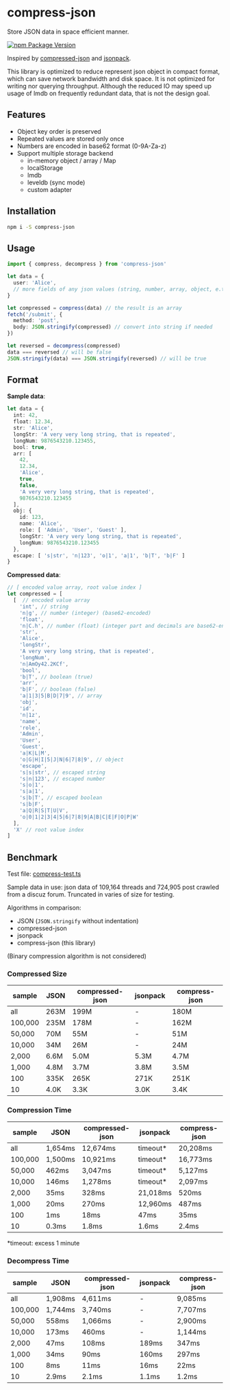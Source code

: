 # compress-json

Store JSON data in space efficient manner.

[![npm Package Version](https://img.shields.io/npm/v/compress-json.svg?maxAge=2592000)](https://www.npmjs.com/package/compress-json)

Inspired by [compressed-json](https://github.com/okunishinishi/node-compressed-json) and [jsonpack](https://github.com/rgcl/jsonpack).

This library is optimized to reduce represent json object in compact format, which can save network bandwidth and disk space.
It is not optimized for writing nor querying throughput.
Although the reduced IO may speed up usage of lmdb on frequently redundant data, that is not the design goal.

## Features
- Object key order is preserved
- Repeated values are stored only once
- Numbers are encoded in base62 format (0-9A-Za-z)
- Support multiple storage backend
    - in-memory object / array / Map
    - localStorage
    - lmdb
    - leveldb (sync mode)
    - custom adapter

## Installation
```bash
npm i -S compress-json
```

## Usage
```typescript
import { compress, decompress } from 'compress-json'

let data = { 
  user: 'Alice',
  // more fields of any json values (string, number, array, object, e.t.c.)
}

let compressed = compress(data) // the result is an array
fetch('/submit', {
  method: 'post',
  body: JSON.stringify(compressed) // convert into string if needed
})

let reversed = decompress(compressed)
data === reversed // will be false
JSON.stringify(data) === JSON.stringify(reversed) // will be true
```

## Format
**Sample data**:
```typescript
let data = {
  int: 42,
  float: 12.34,
  str: 'Alice',
  longStr: 'A very very long string, that is repeated',
  longNum: 9876543210.123455,
  bool: true,
  arr: [
    42,
    12.34,
    'Alice',
    true,
    false,
    'A very very long string, that is repeated',
    9876543210.123455
  ],
  obj: {
    id: 123,
    name: 'Alice',
    role: [ 'Admin', 'User', 'Guest' ],
    longStr: 'A very very long string, that is repeated',
    longNum: 9876543210.123455
  },
  escape: [ 's|str', 'n|123', 'o|1', 'a|1', 'b|T', 'b|F' ]
}
```

**Compressed data**:
```typescript
// [ encoded value array, root value index ]
let compressed = [
  [  // encoded value array
    'int', // string
    'n|g', // number (integer) (base62-encoded)
    'float',
    'n|C.h', // number (float) (integer part and decimals are base62-encoded separately)
    'str',
    'Alice',
    'longStr',
    'A very very long string, that is repeated',
    'longNum',
    'n|AmOy42.2KCf',
    'bool',
    'b|T', // boolean (true)
    'arr',
    'b|F', // boolean (false)
    'a|1|3|5|B|D|7|9', // array
    'obj',
    'id',
    'n|1z',
    'name',
    'role',
    'Admin',
    'User',
    'Guest',
    'a|K|L|M',
    'o|G|H|I|5|J|N|6|7|8|9', // object
    'escape',
    's|s|str', // escaped string
    's|n|123', // escaped number
    's|o|1',
    's|a|1',
    's|b|T', // escaped boolean
    's|b|F',
    'a|Q|R|S|T|U|V',
    'o|0|1|2|3|4|5|6|7|8|9|A|B|C|E|F|O|P|W'
  ],
  'X' // root value index
]
```

## Benchmark

Test file: [compress-test.ts](./test/compress-test.ts)

Sample data in use: json data of 109,164 threads and 724,905 post crawled from a discuz forum. Truncated in varies of size for testing.

Algorithms in comparison:
- JSON  (`JSON.stringify` without indentation)
- compressed-json
- jsonpack
- compress-json (this library)

(Binary compression algorithm is not considered)

### Compressed Size
| sample  | JSON | compressed-json | jsonpack | **compress-json** |
|---|---|---|---|---|
|     all | 263M | 199M |    - | 180M |
| 100,000 | 235M | 178M |    - | 162M |
|  50,000 |  70M |  55M |    - |  51M |
|  10,000 |  34M |  26M |    - |  24M |
|   2,000 | 6.6M | 5.0M | 5.3M | 4.7M |
|   1,000 | 4.8M | 3.7M | 3.8M | 3.5M |
|     100 | 335K | 265K | 271K | 251K |
|      10 | 4.0K | 3.3K | 3.0K | 3.4K |

### Compression Time
| sample  | JSON | compressed-json | jsonpack | **compress-json** |
|---|---|---|---|---|
|     all | 1,654ms | 12,674ms | timeout* | 20,208ms |
| 100,000 | 1,500ms | 10,921ms | timeout* | 16,773ms |
|  50,000 |   462ms |  3,047ms | timeout* |  5,127ms |
|  10,000 |   146ms |  1,278ms | timeout* |  2,097ms |
|   2,000 |    35ms |    328ms | 21,018ms |    520ms |
|   1,000 |    20ms |    270ms | 12,960ms |    487ms |
|     100 |     1ms |     18ms |     47ms |     35ms |
|      10 |   0.3ms |    1.8ms |    1.6ms |    2.4ms |

*timeout: excess 1 minute

### Decompress Time
| sample  | JSON | compressed-json | jsonpack | **compress-json** |
|---|---|---|---|---|
|     all | 1,908ms | 4,611ms |     - | 9,085ms |
| 100,000 | 1,744ms | 3,740ms |     - | 7,707ms |
|  50,000 |   558ms | 1,066ms |     - | 2,900ms |
|  10,000 |   173ms |   460ms |     - | 1,144ms |
|   2,000 |    47ms |   108ms | 189ms |   347ms |
|   1,000 |    34ms |    90ms | 160ms |   297ms |
|     100 |     8ms |    11ms |  16ms |    22ms |
|      10 |   2.9ms |   2.1ms | 1.1ms |   1.2ms |

